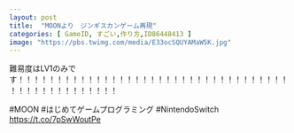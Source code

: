 ```yaml
---
layout: post
title:  "MOONより　ジンギスカンゲーム再現"
categories: [ GameID, すごい,作り方,ID86448413 ]
image: "https://pbs.twimg.com/media/E33ocSQUYAMaW5K.jpg"
---
```

難易度はLV1のみです！！！！！！！！！！！！！！！！！！！！！！！！！！！！！！！！！！！！！！！！！！！！！！！！！

#MOON #はじめてゲームプログラミング #NintendoSwitch https://t.co/7pSwWoutPe

